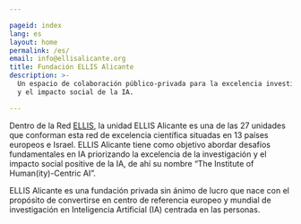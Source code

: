 ```yaml
---

pageid: index
lang: es
layout: home
permalink: /es/
email: info@ellisalicante.org
title: Fundación ELLIS Alicante
description: >- 
  Un espacio de colaboración público-privada para la excelencia investigadora 
  y el impacto social de la IA.

---
```


Dentro de la Red [ELLIS](https://ellis.eu), la unidad ELLIS Alicante es una de las 27 unidades que conforman esta red de excelencia científica situadas en 13 países europeos e Israel. ELLIS Alicante tiene como objetivo abordar desafíos fundamentales en IA priorizando la excelencia de la investigación y el impacto social positive de la IA, de ahí su nombre “The Institute of Human(ity)-Centric AI”.

ELLIS Alicante es una fundación privada sin ánimo de lucro que nace con el propósito de convertirse en centro de referencia europeo y mundial
de investigación en Inteligencia Artificial (IA) centrada en las personas.

